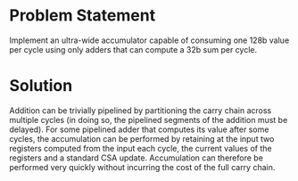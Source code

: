 # Problem Statement

Implement an ultra-wide accumulator capable of consuming one 128b
value per cycle using only adders that can compute a 32b sum per
cycle.

# Solution

Addition can be trivially pipelined by partitioning the carry chain
across multiple cycles (in doing so, the pipelined segments of the
addition must be delayed). For some pipelined adder that computes its
value after some cycles, the accumulation can be performed by
retaining at the input two registers computed from the input each
cycle, the current values of the registers and a standard CSA
update. Accumulation can therefore be performed very quickly without
incurring the cost of the full carry chain.
